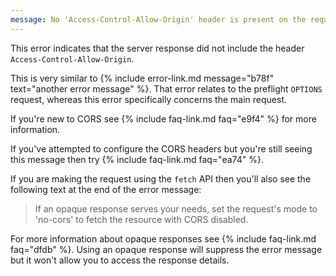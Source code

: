```yaml
---
message: No 'Access-Control-Allow-Origin' header is present on the requested resource.
---
```


This error indicates that the server response did not include the header `Access-Control-Allow-Origin`.

This is very similar to {% include error-link.md message="b78f" text="another error message" %}. That error relates to
the preflight `OPTIONS` request, whereas this error specifically concerns the main request.

If you're new to CORS see {% include faq-link.md faq="e9f4" %} for more information.

If you've attempted to configure the CORS headers but you're still seeing this message then try
{% include faq-link.md faq="ea74" %}.

If you are making the request using the `fetch` API then you'll also see the following text at the end of the error
message:

<blockquote class="error">
  If an opaque response serves your needs, set the request's mode to 'no-cors' to fetch the resource with CORS disabled.
</blockquote>

For more information about opaque responses see {% include faq-link.md faq="dfdb" %}. Using an opaque response will
suppress the error message but it won't allow you to access the response details.
